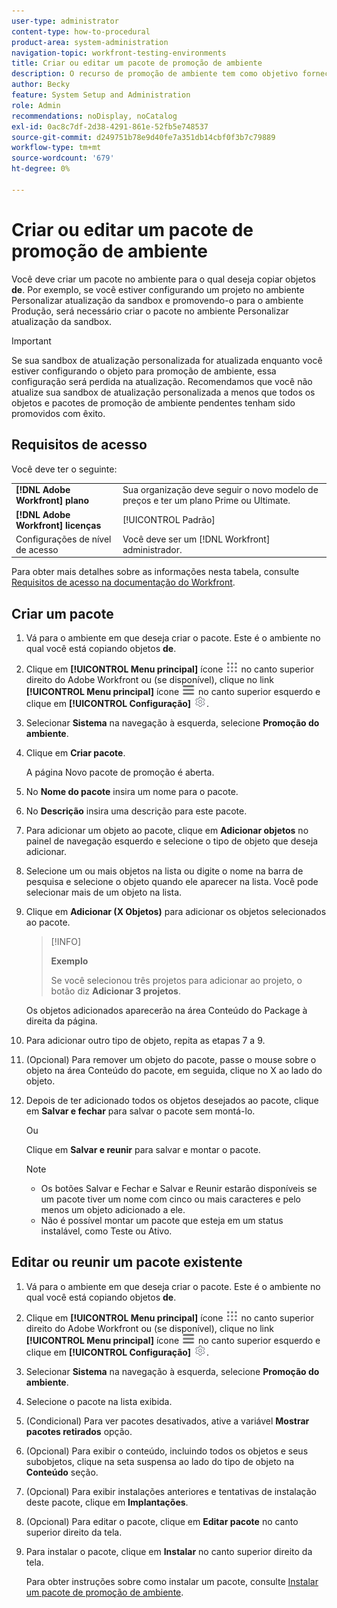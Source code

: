 ```yaml
---
user-type: administrator
content-type: how-to-procedural
product-area: system-administration
navigation-topic: workfront-testing-environments
title: Criar ou editar um pacote de promoção de ambiente
description: O recurso de promoção de ambiente tem como objetivo fornecer a capacidade de mover objetos relacionados à configuração de um ambiente para outro. Saiba como criar um pacote de promoção de ambiente que você pode instalar em um ambiente diferente.
author: Becky
feature: System Setup and Administration
role: Admin
recommendations: noDisplay, noCatalog
exl-id: 0ac8c7df-2d38-4291-861e-52fb5e748537
source-git-commit: d249751b78e9d40fe7a351db14cbf0f3b7c79889
workflow-type: tm+mt
source-wordcount: '679'
ht-degree: 0%

---
```


# Criar ou editar um pacote de promoção de ambiente

Você deve criar um pacote no ambiente para o qual deseja copiar objetos **de**. Por exemplo, se você estiver configurando um projeto no ambiente Personalizar atualização da sandbox e promovendo-o para o ambiente Produção, será necessário criar o pacote no ambiente Personalizar atualização da sandbox.

>[!IMPORTANT]
>
>Se sua sandbox de atualização personalizada for atualizada enquanto você estiver configurando o objeto para promoção de ambiente, essa configuração será perdida na atualização. Recomendamos que você não atualize sua sandbox de atualização personalizada a menos que todos os objetos e pacotes de promoção de ambiente pendentes tenham sido promovidos com êxito.

## Requisitos de acesso

Você deve ter o seguinte:

<table>
  <tr>
   <td><strong>[!DNL Adobe Workfront] plano</strong>
   </td>
   <td> Sua organização deve seguir o novo modelo de preços e ter um plano Prime ou Ultimate.
   </td>
  </tr>
  <tr>
   <td><strong>[!DNL Adobe Workfront] licenças</strong>
   </td>
   <td> [!UICONTROL Padrão]
   </td>
  </tr>
   <tr>
   <td>Configurações de nível de acesso
   </td>
   <td>Você deve ser um [!DNL Workfront] administrador.
   </td>
  </tr>
</table>

Para obter mais detalhes sobre as informações nesta tabela, consulte [Requisitos de acesso na documentação do Workfront](/help/quicksilver/administration-and-setup/add-users/access-levels-and-object-permissions/access-level-requirements-in-documentation.md).

## Criar um pacote

1. Vá para o ambiente em que deseja criar o pacote. Este é o ambiente no qual você está copiando objetos **de**.
1. Clique em **[!UICONTROL Menu principal]** ícone ![Menu principal](/help/_includes/assets/main-menu-icon.png) no canto superior direito do Adobe Workfront ou (se disponível), clique no link **[!UICONTROL Menu principal]** ícone ![Menu principal](/help/_includes/assets/main-menu-icon-left-nav.png) no canto superior esquerdo e clique em **[!UICONTROL Configuração]** ![Ícone de Configuração](/help/_includes/assets/gear-icon-setup.png).
1. Selecionar **Sistema** na navegação à esquerda, selecione **Promoção do ambiente**.
1. Clique em **Criar pacote**.

   A página Novo pacote de promoção é aberta.

1. No **Nome do pacote** insira um nome para o pacote.
1. No **Descrição** insira uma descrição para este pacote.
1. Para adicionar um objeto ao pacote, clique em **Adicionar objetos** no painel de navegação esquerdo e selecione o tipo de objeto que deseja adicionar.
1. Selecione um ou mais objetos na lista ou digite o nome na barra de pesquisa e selecione o objeto quando ele aparecer na lista. Você pode selecionar mais de um objeto na lista.
1. Clique em **Adicionar (X Objetos)** para adicionar os objetos selecionados ao pacote.

   >[!INFO]
   >
   >**Exemplo**
   >
   >Se você selecionou três projetos para adicionar ao projeto, o botão diz **Adicionar 3 projetos**.

   Os objetos adicionados aparecerão na área Conteúdo do Package à direita da página.

1. Para adicionar outro tipo de objeto, repita as etapas 7 a 9.
1. (Opcional) Para remover um objeto do pacote, passe o mouse sobre o objeto na área Conteúdo do pacote, em seguida, clique no X ao lado do objeto.
1. Depois de ter adicionado todos os objetos desejados ao pacote, clique em **Salvar e fechar** para salvar o pacote sem montá-lo.

   Ou

   Clique em **Salvar e reunir** para salvar e montar o pacote.

   >[!NOTE]
   >
   >* Os botões Salvar e Fechar e Salvar e Reunir estarão disponíveis se um pacote tiver um nome com cinco ou mais caracteres e pelo menos um objeto adicionado a ele.
   >* Não é possível montar um pacote que esteja em um status instalável, como Teste ou Ativo.

## Editar ou reunir um pacote existente

1. Vá para o ambiente em que deseja criar o pacote. Este é o ambiente no qual você está copiando objetos **de**.
1. Clique em **[!UICONTROL Menu principal]** ícone ![Menu principal](/help/_includes/assets/main-menu-icon.png) no canto superior direito do Adobe Workfront ou (se disponível), clique no link **[!UICONTROL Menu principal]** ícone ![Menu principal](/help/_includes/assets/main-menu-icon-left-nav.png) no canto superior esquerdo e clique em **[!UICONTROL Configuração]** ![Ícone de Configuração](/help/_includes/assets/gear-icon-setup.png).
1. Selecionar **Sistema** na navegação à esquerda, selecione **Promoção do ambiente**.
1. Selecione o pacote na lista exibida.
1. (Condicional) Para ver pacotes desativados, ative a variável **Mostrar pacotes retirados** opção.
1. (Opcional) Para exibir o conteúdo, incluindo todos os objetos e seus subobjetos, clique na seta suspensa ao lado do tipo de objeto na **Conteúdo** seção.
1. (Opcional) Para exibir instalações anteriores e tentativas de instalação deste pacote, clique em **Implantações**.
1. (Opcional) Para editar o pacote, clique em **Editar pacote** no canto superior direito da tela.
1. Para instalar o pacote, clique em **Instalar** no canto superior direito da tela.

   Para obter instruções sobre como instalar um pacote, consulte [Instalar um pacote de promoção de ambiente](/help/quicksilver/administration-and-setup/set-up-workfront/workfront-testing-environments/environment-promotion-install-package.md).
